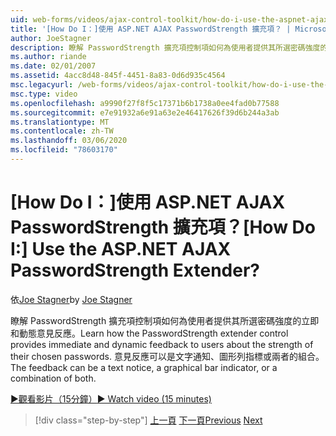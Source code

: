 ```yaml
---
uid: web-forms/videos/ajax-control-toolkit/how-do-i-use-the-aspnet-ajax-passwordstrength-extender
title: '[How Do I：]使用 ASP.NET AJAX PasswordStrength 擴充項？ | Microsoft Docs'
author: JoeStagner
description: 瞭解 PasswordStrength 擴充項控制項如何為使用者提供其所選密碼強度的立即和動態意見反應。 意見反應 c 。
ms.author: riande
ms.date: 02/01/2007
ms.assetid: 4acc8d48-845f-4451-8a83-0d6d935c4564
msc.legacyurl: /web-forms/videos/ajax-control-toolkit/how-do-i-use-the-aspnet-ajax-passwordstrength-extender
msc.type: video
ms.openlocfilehash: a9990f27f8f5c17371b6b1738a0ee4fad0b77588
ms.sourcegitcommit: e7e91932a6e91a63e2e46417626f39d6b244a3ab
ms.translationtype: MT
ms.contentlocale: zh-TW
ms.lasthandoff: 03/06/2020
ms.locfileid: "78603170"
---
```

# <a name="how-do-i-use-the-aspnet-ajax-passwordstrength-extender"></a><span data-ttu-id="bee6c-105">[How Do I：]使用 ASP.NET AJAX PasswordStrength 擴充項？</span><span class="sxs-lookup"><span data-stu-id="bee6c-105">[How Do I:] Use the ASP.NET AJAX PasswordStrength Extender?</span></span>

<span data-ttu-id="bee6c-106">依[Joe Stagner](https://github.com/JoeStagner)</span><span class="sxs-lookup"><span data-stu-id="bee6c-106">by [Joe Stagner](https://github.com/JoeStagner)</span></span>

<span data-ttu-id="bee6c-107">瞭解 PasswordStrength 擴充項控制項如何為使用者提供其所選密碼強度的立即和動態意見反應。</span><span class="sxs-lookup"><span data-stu-id="bee6c-107">Learn how the PasswordStrength extender control provides immediate and dynamic feedback to users about the strength of their chosen passwords.</span></span> <span data-ttu-id="bee6c-108">意見反應可以是文字通知、圖形列指標或兩者的組合。</span><span class="sxs-lookup"><span data-stu-id="bee6c-108">The feedback can be a text notice, a graphical bar indicator, or a combination of both.</span></span>

[<span data-ttu-id="bee6c-109">&#9654;觀看影片（15分鐘）</span><span class="sxs-lookup"><span data-stu-id="bee6c-109">&#9654; Watch video (15 minutes)</span></span>](https://channel9.msdn.com/Blogs/ASP-NET-Site-Videos/how-do-i-use-the-aspnet-ajax-passwordstrength-extender)

> [!div class="step-by-step"]
> <span data-ttu-id="bee6c-110">[上一頁](how-do-i-use-the-aspnet-ajax-dropshadow-extender.md)
> [下一頁](how-do-i-get-started-with-the-aspnet-ajax-animation-extender-control.md)</span><span class="sxs-lookup"><span data-stu-id="bee6c-110">[Previous](how-do-i-use-the-aspnet-ajax-dropshadow-extender.md)
[Next](how-do-i-get-started-with-the-aspnet-ajax-animation-extender-control.md)</span></span>
